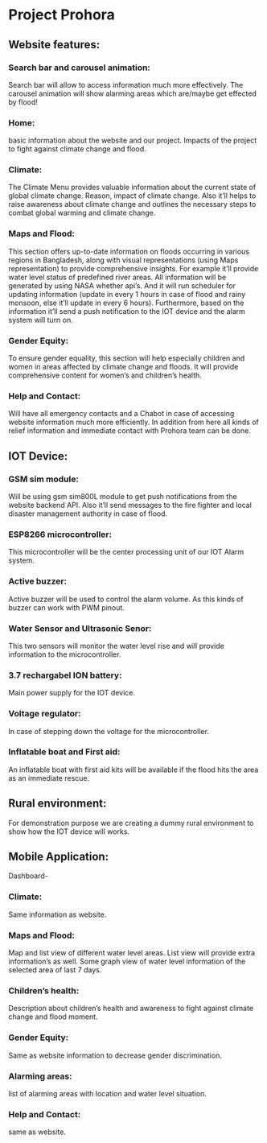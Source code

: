 # Project Prohora 


## Website features: 

### Search bar and carousel animation:
 Search bar will allow to access information much 
more effectively. The carousel animation will show alarming areas which are/maybe get 
effected by flood! 
### Home:
 basic information about the website and our project. Impacts of the project to 
fight against climate change and flood. 
### Climate:
 The Climate Menu provides valuable information about the current state of 
global climate change. Reason, impact of climate change. Also it’ll helps to raise 
awareness about climate change and outlines the necessary steps to combat global 
warming and climate change. 
### Maps and Flood:
 This section offers up-to-date information on floods occurring in 
various regions in Bangladesh, along with visual representations (using Maps 
representation) to provide comprehensive insights. For example it’ll provide water level 
status of predefined river areas. All information will be generated by using NASA 
whether api’s. And it will run scheduler for updating information (update in every 1 
hours in case of flood and rainy monsoon, else it’ll update in every 6 hours). 
Furthermore, based on the information it’ll send a push notification to the IOT device 
and the alarm system will turn on. 
### Gender Equity:
 To ensure gender equality, this section will help especially children and 
women in areas affected by climate change and floods. It will provide comprehensive 
content for women’s and children’s health. 
### Help and Contact:
 Will have all emergency contacts and a Chabot in case of accessing 
website information much more efficiently. In addition from here all kinds of relief 
information and immediate contact with Prohora team can be done. 


## IOT Device: 

### GSM sim module:
 Will be using gsm sim800L module to get push notifications from the 
website backend API. Also it’ll send messages to the fire fighter and local disaster 
management authority in case of flood. 
### ESP8266 microcontroller: 
This microcontroller will be the center processing unit of our 
IOT Alarm system. 
### Active buzzer: 
Active buzzer will be used to control the alarm volume. As this kinds of 
buzzer can work with PWM pinout. 
### Water Sensor and Ultrasonic Senor: 
This two sensors will monitor the water level rise and will provide information to the microcontroller. 
### 3.7 rechargabel ION battery:
 Main power supply for the IOT device. 
### Voltage regulator:
 In case of stepping down the voltage for the microcontroller. 
### Inflatable boat and First aid: 
An inflatable boat with first aid kits will be available if the 
flood hits the area as an immediate rescue.


## Rural environment: 
For demonstration purpose we are creating a dummy rural environment to show how the IOT device will works. 


## Mobile Application:
 Dashboard- 

### Climate:
 Same information as website. 
### Maps and Flood:
Map and list view of different water level areas. List view will 
provide extra information’s as well. Some graph view of water level information 
of the selected area of last 7 days.  
### Children’s health: 
Description about children’s health and awareness to fight 
against climate change and flood moment. 
### Gender Equity: 
Same as website information to decrease gender discrimination. 
### Alarming areas: 
list of alarming areas with location and water level situation. 
### Help and Contact: 
same as website.